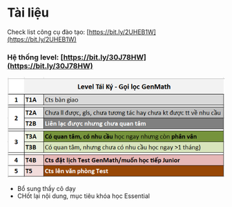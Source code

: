# Tài liệu

Check list công cụ đào tạo: [https://bit.ly/2UHEB1W](https://bit.ly/2UHEB1W)

### Hệ thống level: [https://bit.ly/30J78HW](https://bit.ly/30J78HW)

![](../../.gitbook/assets/le%20%284%29.png)

* Bổ sung thầy cô dạy 
* CHốt lại nội dung, mục tiêu khóa học Essential



